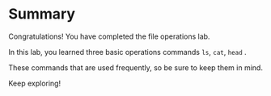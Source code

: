 # Summary

Congratulations! You have completed the file operations lab.

In this lab, you learned three basic operations commands `ls`, `cat`, `head` .

These commands that are used frequently, so be sure to keep them in mind.

Keep exploring!
